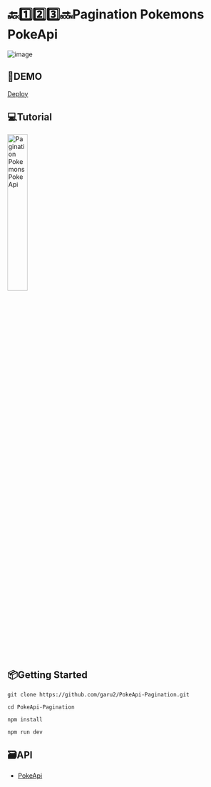 # 🔙1️⃣2️⃣3️⃣🔜Pagination Pokemons PokeApi
![image](https://res.cloudinary.com/dqd5x0s7w/image/upload/v1677681071/github/pokeapi-min_of85sg.png)

## 🚀DEMO
 [Deploy](https://pokeapi-pagination.vercel.app/)

## 💻Tutorial
<a href='https://youtu.be/LQMoVAhzWSI' target='_blank'>
    <img width='30%' src='https://img.youtube.com/vi/LQMoVAhzWSI/mqdefault.jpg' alt='Pagination Pokemons PokeApi' />
</a>

## 📦Getting Started
```
git clone https://github.com/garu2/PokeApi-Pagination.git
```
```
cd PokeApi-Pagination
```
```
npm install
```
```
npm run dev
```
## 🗃API
* [PokeApi](https://pokeapi.co/docs/v2)

